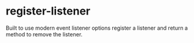 # register-listener
Built to use modern event listener options register a listener and return a method to remove the listener.
